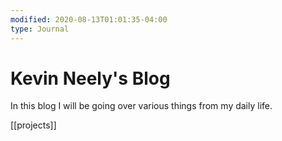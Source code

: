 ```yaml
---
modified: 2020-08-13T01:01:35-04:00
type: Journal
---
```


# Kevin Neely's Blog

In this blog I will be going over various things from my daily life. 

[[projects]]